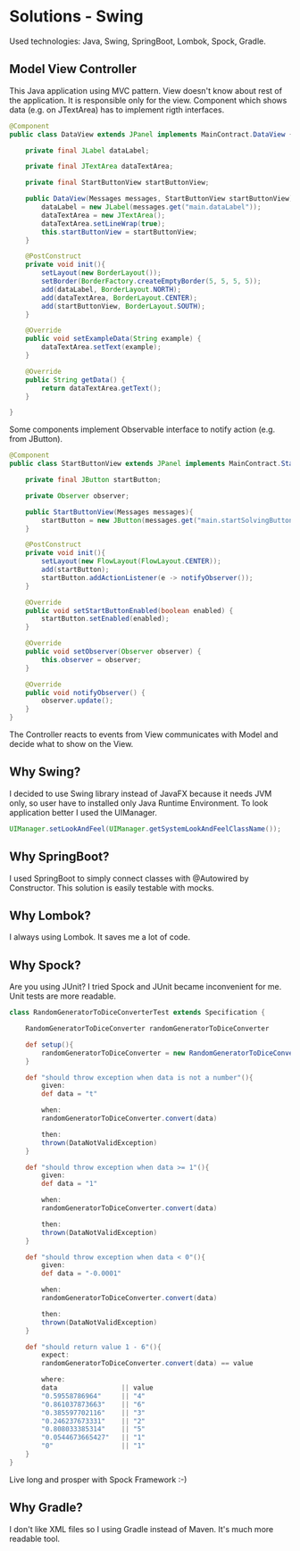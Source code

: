# Solutions - Swing

Used technologies:
Java, Swing, SpringBoot, Lombok, Spock, Gradle.

## Model View Controller
This Java application using MVC pattern.
View doesn't know about rest of the application. It is responsible only for the view. Component which shows data (e.g. on JTextArea) has to implement rigth interfaces.
```java
@Component
public class DataView extends JPanel implements MainContract.DataView {

    private final JLabel dataLabel;

    private final JTextArea dataTextArea;

    private final StartButtonView startButtonView;

    public DataView(Messages messages, StartButtonView startButtonView){
        dataLabel = new JLabel(messages.get("main.dataLabel"));
        dataTextArea = new JTextArea();
        dataTextArea.setLineWrap(true);
        this.startButtonView = startButtonView;
    }

    @PostConstruct
    private void init(){
        setLayout(new BorderLayout());
        setBorder(BorderFactory.createEmptyBorder(5, 5, 5, 5));
        add(dataLabel, BorderLayout.NORTH);
        add(dataTextArea, BorderLayout.CENTER);
        add(startButtonView, BorderLayout.SOUTH);
    }

    @Override
    public void setExampleData(String example) {
        dataTextArea.setText(example);
    }

    @Override
    public String getData() {
        return dataTextArea.getText();
    }

}
``` 
Some components implement Observable interface to notify action (e.g. from JButton).
```java
@Component
public class StartButtonView extends JPanel implements MainContract.StartButtonView, Observable {

    private final JButton startButton;

    private Observer observer;

    public StartButtonView(Messages messages){
        startButton = new JButton(messages.get("main.startSolvingButton"));
    }

    @PostConstruct
    private void init(){
        setLayout(new FlowLayout(FlowLayout.CENTER));
        add(startButton);
        startButton.addActionListener(e -> notifyObserver());
    }

    @Override
    public void setStartButtonEnabled(boolean enabled) {
        startButton.setEnabled(enabled);
    }

    @Override
    public void setObserver(Observer observer) {
        this.observer = observer;
    }

    @Override
    public void notifyObserver() {
        observer.update();
    }
}
```
The Controller reacts to events from View communicates with Model and decide what to show on the View.

## Why Swing?

I decided to use Swing library instead of JavaFX because it needs JVM only, so user have to installed only Java Runtime Environment.
To look application better I used the UIManager.
```java
UIManager.setLookAndFeel(UIManager.getSystemLookAndFeelClassName());
```

## Why SpringBoot?

I used SpringBoot to simply connect classes with @Autowired by Constructor. This solution is easily testable with mocks.

## Why Lombok?

I always using Lombok. It saves me a lot of code.

## Why Spock?

Are you using JUnit? I tried Spock and JUnit became inconvenient for me. Unit tests are more readable.
```groovy
class RandomGeneratorToDiceConverterTest extends Specification {

    RandomGeneratorToDiceConverter randomGeneratorToDiceConverter

    def setup(){
        randomGeneratorToDiceConverter = new RandomGeneratorToDiceConverter()
    }

    def "should throw exception when data is not a number"(){
        given:
        def data = "t"

        when:
        randomGeneratorToDiceConverter.convert(data)

        then:
        thrown(DataNotValidException)
    }

    def "should throw exception when data >= 1"(){
        given:
        def data = "1"

        when:
        randomGeneratorToDiceConverter.convert(data)

        then:
        thrown(DataNotValidException)
    }

    def "should throw exception when data < 0"(){
        given:
        def data = "-0.0001"

        when:
        randomGeneratorToDiceConverter.convert(data)

        then:
        thrown(DataNotValidException)
    }

    def "should return value 1 - 6"(){
        expect:
        randomGeneratorToDiceConverter.convert(data) == value

        where:
        data                || value
        "0.59558786964"     || "4"
        "0.861037873663"    || "6"
        "0.385597702116"    || "3"
        "0.246237673331"    || "2"
        "0.808033385314"    || "5"
        "0.0544673665427"   || "1"
        "0"                 || "1"
    }
}
```
Live long and prosper with Spock Framework :-)

## Why Gradle?

I don't like XML files so I using Gradle instead of Maven. It's much more readable tool.
